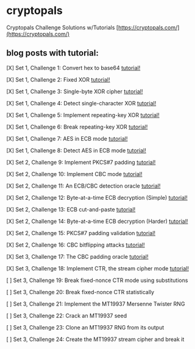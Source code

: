 # cryptopals
Cryptopals Challenge Solutions w/Tutorials [https://cryptopals.com/](https://cryptopals.com/)

## blog posts with tutorial:

[X] Set 1, Challenge 1: Convert hex to base64
[tutorial!](https://thmsdnnr.github.io/tutorials/javascript/cryptopals/2017/09/14/cryptopals-set1-challenge1-hexadecimal-to-base64.html)

[X] Set 1, Challenge 2: Fixed XOR
[tutorial!](https://thmsdnnr.github.io/tutorials/javascript/cryptopals/2017/09/14/cryptopals-set1-challenge-2-fixed-XOR.html)

[X] Set 1, Challenge 3: Single-byte XOR cipher
[tutorial!](https://thmsdnnr.github.io/tutorials/javascript/cryptopals/2017/09/14/cryptopals-set1-challenge-3-single-byte-XOR-cipher.html)

[X] Set 1, Challenge 4: Detect single-character XOR
[tutorial!](https://thmsdnnr.github.io/tutorials/javascript/cryptopals/2017/09/14/cryptopals-set1-challenge-4-detect-single-character-XOR.html)

[X] Set 1, Challenge 5: Implement repeating-key XOR
[tutorial!](https://thmsdnnr.github.io/tutorials/javascript/cryptopals/2017/09/14/cryptopals-set1-challenge-5-implement-repeating-key-XOR.html)

[X] Set 1, Challenge 6: Break repeating-key XOR
[tutorial!](https://thmsdnnr.github.io/tutorials/javascript/cryptopals/2017/09/16/cryptopals-set1-challenge-6-break-repeating-key-XOR.html)

[X] Set 1, Challenge 7: AES in ECB mode
[tutorial!](https://thmsdnnr.github.io/tutorials/javascript/cryptopals/2017/09/21/cryptopals-set1-challenge-7-aes-in-ecb-mode.html)

[X] Set 1, Challenge 8: Detect AES in ECB mode
[tutorial!](https://thmsdnnr.github.io/tutorials/javascript/cryptopals/2017/09/22/cryptopals-set1-challenge-8-detecting-aes-in-ecb-mode.html)

[X] Set 2, Challenge 9: Implement PKCS#7 padding
[tutorial!](https://thmsdnnr.github.io/tutorials/javascript/cryptopals/2017/09/22/cryptopals-set2-challenge-9-implement-pkcs7-padding.html)

[X] Set 2, Challenge 10: Implement CBC mode
[tutorial!](https://thmsdnnr.github.io/tutorials/javascript/cryptopals/2017/09/24/cryptopals-set2-challenge-10-implement-cipher-block-chaining.html)

[X] Set 2, Challenge 11: An ECB/CBC detection oracle
[tutorial!](https://thmsdnnr.github.io/tutorials/javascript/cryptopals/2017/09/24/cryptopals-set2-challenge-11-an-aes-ecb-cbc-detection-oracle.html)

[X] Set 2, Challenge 12: Byte-at-a-time ECB decryption (Simple)
[tutorial!](https://thmsdnnr.github.io/tutorials/javascript/cryptopals/2017/09/26/cryptopals-set2-challenge-12-byte-at-a-time-ecb-decryption.html)

[X] Set 2, Challenge 13: ECB cut-and-paste
[tutorial!](https://thmsdnnr.github.io/tutorials/javascript/cryptopals/2017/09/27/cryptopals-set2-challenge-13-ecb-cut-and-paste.html)

[X] Set 2, Challenge 14: Byte-at-a-time ECB decryption (Harder)
[tutorial!](https://thmsdnnr.github.io/tutorials/javascript/cryptopals/2017/09/28/cryptopals-set2-challenge-14-ecb-byte-at-a-time-(harder).html)

[X] Set 2, Challenge 15: PKCS#7 padding validation
[tutorial!](https://thmsdnnr.github.io/tutorials/javascript/cryptopals/2017/09/28/cryptopals-set2-challenge-15-pkcs7-padding-validation.html)

[X] Set 2, Challenge 16: CBC bitflipping attacks
[tutorial!](https://thmsdnnr.github.io/tutorials/javascript/cryptopals/2017/09/29/cryptopals-set2-challenge-16-cbc-bitflipping-attacks.html)

[X] Set 3, Challenge 17: The CBC padding oracle
[tutorial!](https://thmsdnnr.github.io/tutorials/javascript/cryptopals/2017/10/02/cryptopals-set3-challenge-17-cbc-padding-oracle.html)

[X] Set 3, Challenge 18: Implement CTR, the stream cipher mode
[tutorial!](https://thmsdnnr.github.io/tutorials/javascript/cryptopals/2017/10/03/cryptopals-set3-challenge-18-lets-implement-ctr-stream-cipher.html)

[ ] Set 3, Challenge 19: Break fixed-nonce CTR mode using substitutions

[ ] Set 3, Challenge 20: Break fixed-nonce CTR statistically

[ ] Set 3, Challenge 21: Implement the MT19937 Mersenne Twister RNG

[ ] Set 3, Challenge 22: Crack an MT19937 seed

[ ] Set 3, Challenge 23: Clone an MT19937 RNG from its output

[ ] Set 3, Challenge 24: Create the MT19937 stream cipher and break it

